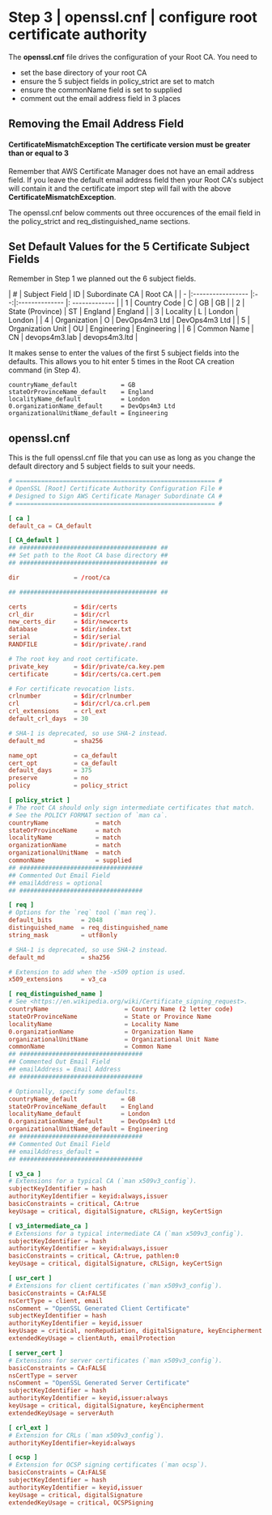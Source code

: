 
# Step 3 | openssl.cnf | configure root certificate authority

The **openssl.cnf** file drives the configuration of your Root CA. You need to

- set the base directory of your root CA
- ensure the 5 subject fields in policy_strict are set to match
- ensure the commonName field is set to supplied
- comment out the email address field in 3 places

## Removing the Email Address Field

#### CertificateMismatchException The certificate version must be greater than or equal to 3

Remember that AWS Certificate Manager does not have an email address field. If you leave the default email address field then your Root CA's subject will contain it and the certificate import step will fail with the above **CertificateMismatchException**.

The openssl.cnf below comments out three occurences of the email field in the policy_strict and req_distinguished_name sections.


## Set Default Values for the 5 Certificate Subject Fields

Remember in Step 1 we planned out the 6 subject fields.

| # | Subject Field     | ID | Subordinate CA | Root CA        |
| - |:----------------- |:--:|:-------------- |: ------------- |
| 1 | Country Code      | C  | GB             |  GB            |
| 2 | State (Province)  | ST | England        |  England       |
| 3 | Locality          | L  | London         |  London        |
| 4 | Organization      | O  | DevOps4m3 Ltd  |  DevOps4m3 Ltd |
| 5 | Organization Unit | OU | Engineering    |  Engineering   |
| 6 | Common Name       | CN | devops4m3.lab  |  devops4m3.ltd |

It makes sense to enter the values of the first 5 subject fields into the defaults. This allows you to hit enter 5 times in the Root CA creation command (in Step 4).

```
countryName_default            = GB
stateOrProvinceName_default    = England
localityName_default           = London
0.organizationName_default     = DevOps4m3 Ltd
organizationalUnitName_default = Engineering
```

## openssl.cnf

This is the full openssl.cnf file that you can use as long as you change the default directory and 5 subject fields to suit your needs.


```conf
# ======================================================= #
# OpenSSL [Root] Certificate Authority Configuration File #
# Designed to Sign AWS Certificate Manager Subordinate CA #
# ======================================================= #

[ ca ]
default_ca = CA_default

[ CA_default ]
## ###################################### ##
## Set path to the Root CA base directory ##
## ###################################### ##

dir               = /root/ca

## ###################################### ##

certs             = $dir/certs
crl_dir           = $dir/crl
new_certs_dir     = $dir/newcerts
database          = $dir/index.txt
serial            = $dir/serial
RANDFILE          = $dir/private/.rand

# The root key and root certificate.
private_key       = $dir/private/ca.key.pem
certificate       = $dir/certs/ca.cert.pem

# For certificate revocation lists.
crlnumber         = $dir/crlnumber
crl               = $dir/crl/ca.crl.pem
crl_extensions    = crl_ext
default_crl_days  = 30

# SHA-1 is deprecated, so use SHA-2 instead.
default_md        = sha256

name_opt          = ca_default
cert_opt          = ca_default
default_days      = 375
preserve          = no
policy            = policy_strict

[ policy_strict ]
# The root CA should only sign intermediate certificates that match.
# See the POLICY FORMAT section of `man ca`.
countryName             = match
stateOrProvinceName     = match
localityName            = match
organizationName        = match
organizationalUnitName  = match
commonName              = supplied
## ##################################
## Commented Out Email Field
## emailAddress = optional
## ##################################

[ req ]
# Options for the `req` tool (`man req`).
default_bits        = 2048
distinguished_name  = req_distinguished_name
string_mask         = utf8only

# SHA-1 is deprecated, so use SHA-2 instead.
default_md          = sha256

# Extension to add when the -x509 option is used.
x509_extensions     = v3_ca

[ req_distinguished_name ]
# See <https://en.wikipedia.org/wiki/Certificate_signing_request>.
countryName                     = Country Name (2 letter code)
stateOrProvinceName             = State or Province Name
localityName                    = Locality Name
0.organizationName              = Organization Name
organizationalUnitName          = Organizational Unit Name
commonName                      = Common Name
## ##################################
## Commented Out Email Field
## emailAddress = Email Address
## ##################################

# Optionally, specify some defaults.
countryName_default            = GB
stateOrProvinceName_default    = England
localityName_default           = London
0.organizationName_default     = DevOps4m3 Ltd
organizationalUnitName_default = Engineering
## ##################################
## Commented Out Email Field
## emailAddress_default =
## ##################################

[ v3_ca ]
# Extensions for a typical CA (`man x509v3_config`).
subjectKeyIdentifier = hash
authorityKeyIdentifier = keyid:always,issuer
basicConstraints = critical, CA:true
keyUsage = critical, digitalSignature, cRLSign, keyCertSign

[ v3_intermediate_ca ]
# Extensions for a typical intermediate CA (`man x509v3_config`).
subjectKeyIdentifier = hash
authorityKeyIdentifier = keyid:always,issuer
basicConstraints = critical, CA:true, pathlen:0
keyUsage = critical, digitalSignature, cRLSign, keyCertSign

[ usr_cert ]
# Extensions for client certificates (`man x509v3_config`).
basicConstraints = CA:FALSE
nsCertType = client, email
nsComment = "OpenSSL Generated Client Certificate"
subjectKeyIdentifier = hash
authorityKeyIdentifier = keyid,issuer
keyUsage = critical, nonRepudiation, digitalSignature, keyEncipherment
extendedKeyUsage = clientAuth, emailProtection

[ server_cert ]
# Extensions for server certificates (`man x509v3_config`).
basicConstraints = CA:FALSE
nsCertType = server
nsComment = "OpenSSL Generated Server Certificate"
subjectKeyIdentifier = hash
authorityKeyIdentifier = keyid,issuer:always
keyUsage = critical, digitalSignature, keyEncipherment
extendedKeyUsage = serverAuth

[ crl_ext ]
# Extension for CRLs (`man x509v3_config`).
authorityKeyIdentifier=keyid:always

[ ocsp ]
# Extension for OCSP signing certificates (`man ocsp`).
basicConstraints = CA:FALSE
subjectKeyIdentifier = hash
authorityKeyIdentifier = keyid,issuer
keyUsage = critical, digitalSignature
extendedKeyUsage = critical, OCSPSigning
```
